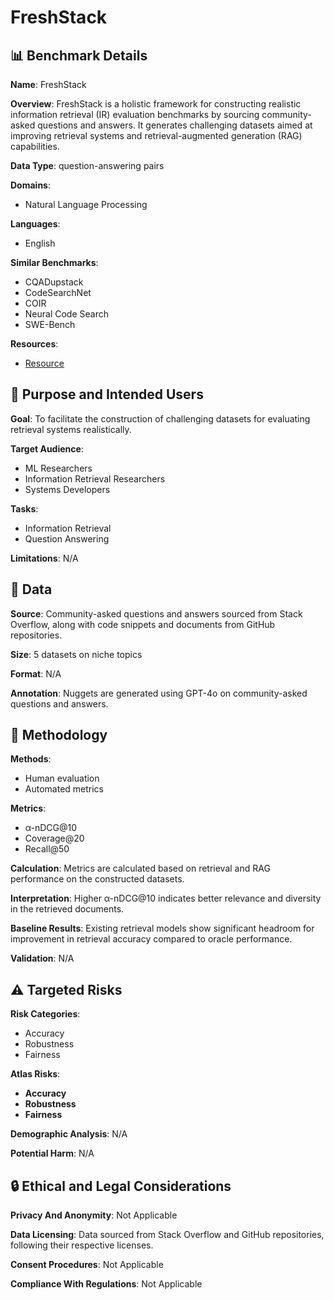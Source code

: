 # FreshStack

## 📊 Benchmark Details

**Name**: FreshStack

**Overview**: FreshStack is a holistic framework for constructing realistic information retrieval (IR) evaluation benchmarks by sourcing community-asked questions and answers. It generates challenging datasets aimed at improving retrieval systems and retrieval-augmented generation (RAG) capabilities.

**Data Type**: question-answering pairs

**Domains**:
- Natural Language Processing

**Languages**:
- English

**Similar Benchmarks**:
- CQADupstack
- CodeSearchNet
- COIR
- Neural Code Search
- SWE-Bench

**Resources**:
- [Resource](https://fresh-stack.github.io)

## 🎯 Purpose and Intended Users

**Goal**: To facilitate the construction of challenging datasets for evaluating retrieval systems realistically.

**Target Audience**:
- ML Researchers
- Information Retrieval Researchers
- Systems Developers

**Tasks**:
- Information Retrieval
- Question Answering

**Limitations**: N/A

## 💾 Data

**Source**: Community-asked questions and answers sourced from Stack Overflow, along with code snippets and documents from GitHub repositories.

**Size**: 5 datasets on niche topics

**Format**: N/A

**Annotation**: Nuggets are generated using GPT-4o on community-asked questions and answers.

## 🔬 Methodology

**Methods**:
- Human evaluation
- Automated metrics

**Metrics**:
- α-nDCG@10
- Coverage@20
- Recall@50

**Calculation**: Metrics are calculated based on retrieval and RAG performance on the constructed datasets.

**Interpretation**: Higher α-nDCG@10 indicates better relevance and diversity in the retrieved documents.

**Baseline Results**: Existing retrieval models show significant headroom for improvement in retrieval accuracy compared to oracle performance.

**Validation**: N/A

## ⚠️ Targeted Risks

**Risk Categories**:
- Accuracy
- Robustness
- Fairness

**Atlas Risks**:
- **Accuracy**
- **Robustness**
- **Fairness**

**Demographic Analysis**: N/A

**Potential Harm**: N/A

## 🔒 Ethical and Legal Considerations

**Privacy And Anonymity**: Not Applicable

**Data Licensing**: Data sourced from Stack Overflow and GitHub repositories, following their respective licenses.

**Consent Procedures**: Not Applicable

**Compliance With Regulations**: Not Applicable
